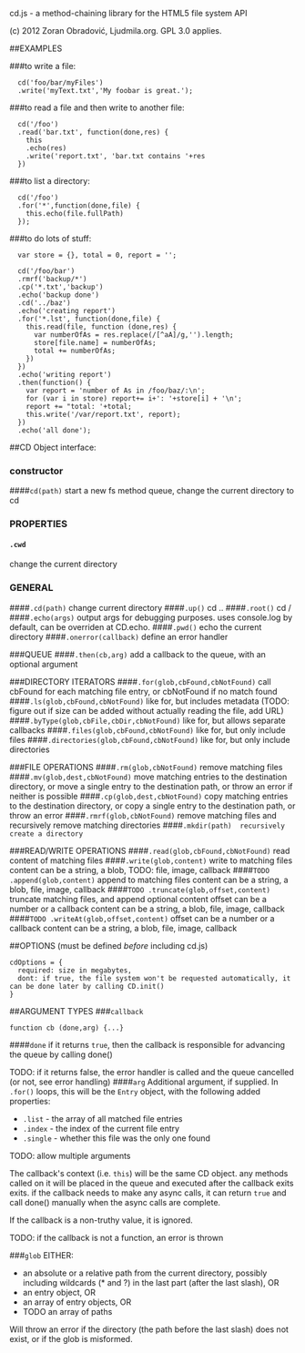 cd.js - a method-chaining library for the HTML5 file system API

(c) 2012 Zoran Obradović, Ljudmila.org. GPL 3.0 applies.

##EXAMPLES

###to write a file: 

      cd('foo/bar/myFiles')
      .write('myText.txt','My foobar is great.');

###to read a file and then write to another file: 

      cd('/foo')
      .read('bar.txt', function(done,res) { 
        this
        .echo(res)
        .write('report.txt', 'bar.txt contains '+res 
      })

###to list a directory: 

      cd('/foo')
      .for('*',function(done,file) { 
        this.echo(file.fullPath) 
      });

###to do lots of stuff:

      var store = {}, total = 0, report = '';
      
      cd('/foo/bar')
      .rmrf('backup/*')
      .cp('*.txt','backup')
      .echo('backup done')
      .cd('../baz')
      .echo('creating report')
      .for('*.lst', function(done,file) {
        this.read(file, function (done,res) {
          var numberOfAs = res.replace(/[^aA]/g,'').length;
          store[file.name] = numberOfAs;
          total += numberOfAs;
        })
      })
      .echo('writing report')
      .then(function() {
        var report = 'number of As in /foo/baz/:\n';
        for (var i in store) report+= i+': '+store[i] + '\n';
        report += "total: '+total;
        this.write('/var/report.txt', report);
      })
      .echo('all done');

##CD Object interface:
### constructor
####`cd(path)`
start a new fs method queue, change the current directory to cd

### PROPERTIES
#### `.cwd`
change the current directory

### GENERAL
####`.cd(path)`
  change current directory
####`.up()`
  cd ..
####`.root()`
  cd /
####`.echo(args)`
  output args for debugging purposes. uses console.log by default, can be overriden at CD.echo.
####`.pwd()`
  echo the current directory
####`.onerror(callback)`
  define an error handler
  

###QUEUE
####`.then(cb,arg)` 
  add a callback to the queue, with an optional argument
  
###DIRECTORY ITERATORS
####`.for(glob,cbFound,cbNotFound)`
  call cbFound for each matching file entry, or cbNotFound if no match found
####`.ls(glob,cbFound,cbNotFound)`
  like for, but includes metadata (TODO: figure out if size can be added without actually reading the file, add URL)
####`.byType(glob,cbFile,cbDir,cbNotFound)`
  like for, but allows separate callbacks
####`.files(glob,cbFound,cbNotFound)`
  like for, but only include files
####`.directories(glob,cbFound,cbNotFound)` 
  like for, but only include directories


###FILE OPERATIONS
####`.rm(glob,cbNotFound)`
  remove matching files
####`.mv(glob,dest,cbNotFound)`
  move matching entries to the destination directory, or move a single entry to the destination path, or throw an error if neither is possible
####`.cp(glob,dest,cbNotFound)`
  copy matching entries to the destination directory, or copy a single entry to the destination path, or throw an error
####`.rmrf(glob,cbNotFound)`
  remove matching files and recursively remove matching directories
####`.mkdir(path) 
  recursively create a directory`
  
###READ/WRITE OPERATIONS
####`.read(glob,cbFound,cbNotFound)`
  read content of matching files
####`.write(glob,content)`
  write to matching files
  content can be a string, a blob, TODO: file, image, callback
####`TODO .append(glob,content)`
  append to matching files
  content can be a string, a blob, file, image, callback
####`TODO .truncate(glob,offset,content)`
  truncate matching files, and append optional content
  offset can be a number or a callback
  content can be a string, a blob, file, image, callback
####`TODO .writeAt(glob,offset,content)`
  offset can be a number or a callback
  content can be a string, a blob, file, image, callback

 

##OPTIONS
(must be defined _before_ including cd.js)

    cdOptions = {
      required: size in megabytes,
      dont: if true, the file system won't be requested automatically, it can be done later by calling CD.init()
    }

##ARGUMENT TYPES
###`callback`

    function cb (done,arg) {...}

####`done`
if it returns `true`, then the callback is responsible for advancing the queue by calling done()

TODO: if it returns false, the error handler is called and the queue cancelled (or not, see error handling)
####`arg`
Additional argument, if supplied. In `.for()` loops, this will be the `Entry` object, with the following 
added properties:

- `.list` - the array of all matched file entries
- `.index` - the index of the current file entry
- `.single` - whether this file was the only one found
    
TODO: allow multiple arguments
    

The callback's context (i.e. `this`) will be the same CD object. any methods called on it will be placed in the queue and executed after the callback exits exits. if the callback needs to make any async calls, it can return `true` and call done() manually when the async calls are complete.

If the callback is a non-truthy value, it is ignored.
  
TODO: if the callback is not a function, an error is thrown
  

###`glob`
EITHER:

* an absolute or a relative path from the current directory, possibly including wildcards (* and ?) in the last part (after the last slash), OR
* an entry object, OR
* an array of entry objects, OR
* TODO an array of paths
  
Will throw an error if the directory (the path before the last slash) does not exist, or if the glob is misformed.

